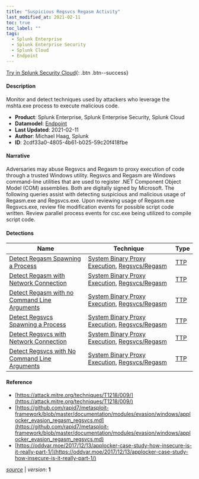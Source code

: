 ```yaml
---
title: "Suspicious Regsvcs Regasm Activity"
last_modified_at: 2021-02-11
toc: true
toc_label: ""
tags:
  - Splunk Enterprise
  - Splunk Enterprise Security
  - Splunk Cloud
  - Endpoint
---
```


[Try in Splunk Security Cloud](https://www.splunk.com/en_us/cyber-security.html){: .btn .btn--success}

#### Description

Monitor and detect techniques used by attackers who leverage the mshta.exe process to execute malicious code.

- **Product**: Splunk Enterprise, Splunk Enterprise Security, Splunk Cloud
- **Datamodel**: [Endpoint](https://docs.splunk.com/Documentation/CIM/latest/User/Endpoint)
- **Last Updated**: 2021-02-11
- **Author**: Michael Haag, Splunk
- **ID**: 2cdf33a0-4805-4b61-b025-59c20f418fbe

#### Narrative

 Adversaries may abuse Regsvcs and Regasm to proxy execution of code through a trusted Windows utility. Regsvcs and Regasm are Windows command-line utilities that are used to register .NET Component Object Model (COM) assemblies. Both are digitally signed by Microsoft. The following queries assist with detecting suspicious and malicious usage of Regasm.exe and Regsvcs.exe. Upon reviewing usage of Regasm.exe Regsvcs.exe, review file modification events for possible script code written. Review parallel process events for csc.exe being utilized to compile script code.

#### Detections

| Name        | Technique   | Type         |
| ----------- | ----------- |--------------|
| [Detect Regasm Spawning a Process](/endpoint/72170ec5-f7d2-42f5-aefb-2b8be6aad15f/) | [System Binary Proxy Execution](/tags/#system-binary-proxy-execution), [Regsvcs/Regasm](/tags/#regsvcs/regasm) | [TTP](https://github.com/splunk/security_content/wiki/Detection-Analytic-Types) |
| [Detect Regasm with Network Connection](/endpoint/07921114-6db4-4e2e-ae58-3ea8a52ae93f/) | [System Binary Proxy Execution](/tags/#system-binary-proxy-execution), [Regsvcs/Regasm](/tags/#regsvcs/regasm) | [TTP](https://github.com/splunk/security_content/wiki/Detection-Analytic-Types) |
| [Detect Regasm with no Command Line Arguments](/endpoint/c3bc1430-04e7-4178-835f-047d8e6e97df/) | [System Binary Proxy Execution](/tags/#system-binary-proxy-execution), [Regsvcs/Regasm](/tags/#regsvcs/regasm) | [TTP](https://github.com/splunk/security_content/wiki/Detection-Analytic-Types) |
| [Detect Regsvcs Spawning a Process](/endpoint/bc477b57-5c21-4ab6-9c33-668772e7f114/) | [System Binary Proxy Execution](/tags/#system-binary-proxy-execution), [Regsvcs/Regasm](/tags/#regsvcs/regasm) | [TTP](https://github.com/splunk/security_content/wiki/Detection-Analytic-Types) |
| [Detect Regsvcs with Network Connection](/endpoint/e3e7a1c0-f2b9-445c-8493-f30a63522d1a/) | [System Binary Proxy Execution](/tags/#system-binary-proxy-execution), [Regsvcs/Regasm](/tags/#regsvcs/regasm) | [TTP](https://github.com/splunk/security_content/wiki/Detection-Analytic-Types) |
| [Detect Regsvcs with No Command Line Arguments](/endpoint/6b74d578-a02e-4e94-a0d1-39440d0bf254/) | [System Binary Proxy Execution](/tags/#system-binary-proxy-execution), [Regsvcs/Regasm](/tags/#regsvcs/regasm) | [TTP](https://github.com/splunk/security_content/wiki/Detection-Analytic-Types) |

#### Reference

* [https://attack.mitre.org/techniques/T1218/009/](https://attack.mitre.org/techniques/T1218/009/)
* [https://github.com/rapid7/metasploit-framework/blob/master/documentation/modules/evasion/windows/applocker_evasion_regasm_regsvcs.md](https://github.com/rapid7/metasploit-framework/blob/master/documentation/modules/evasion/windows/applocker_evasion_regasm_regsvcs.md)
* [https://oddvar.moe/2017/12/13/applocker-case-study-how-insecure-is-it-really-part-1/](https://oddvar.moe/2017/12/13/applocker-case-study-how-insecure-is-it-really-part-1/)



[*source*](https://github.com/splunk/security_content/tree/develop/stories/suspicious_regsvcs_regasm_activity.yml) \| *version*: **1**
